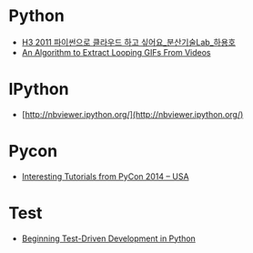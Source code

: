 Python
======

* [H3 2011 파이썬으로 클라우드 하고 싶어요_분산기술Lab_하용호](http://www.slideshare.net/kthcorp/h32011c6pythonandcloud-111205023210phpapp02?from_m_app=ios)
* [An Algorithm to Extract Looping GIFs From Videos](http://zulko.github.io/blog/2015/02/01/extracting-perfectly-looping-gifs-from-videos-with-python-and-moviepy/)

# IPython
* [http://nbviewer.ipython.org/](http://nbviewer.ipython.org/)

# Pycon
* [Interesting Tutorials from PyCon 2014 – USA](http://www.datasciencecentral.com/group/resources/forum/topics/interesting-tutorials-from-pycon-2014-usa)

# Test
* [Beginning Test-Driven Development in Python](http://code.tutsplus.com/tutorials/beginning-test-driven-development-in-python--net-30137)